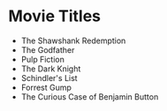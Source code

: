 # Movie Titles

- The Shawshank Redemption
- The Godfather
- Pulp Fiction
- The Dark Knight
- Schindler's List
- Forrest Gump
- The Curious Case of Benjamin Button
